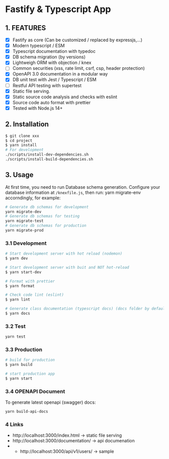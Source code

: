 # Fastify & Typescript App

## 1. FEATURES

* [X] Fastify as core (Can be customized / replaced by expressjs,...)
* [X] Modern typescript / ESM
* [X] Typescript documentation with typedoc
* [X] DB schema migration (by versions)
* [X] Lightweigh ORM with objection / knex
* [ ] Common securities (xss, rate limit, csrf, csp, header protection)
* [X] OpenAPI 3.0 documentation in a modular way
* [X] DB unit test with Jest / Typescript / ESM
* [ ] Restful API testing with supertest
* [X] Static file serving.
* [X] Static source code analysis and checks with eslint
* [X] Source code auto format with prettier
* [X] Tested with Node.js 14+

## 2. Installation

```bash
$ git clone xxx
$ cd project
$ yarn install
# For development
./scripts/install-dev-dependencies.sh
./scripts/install-build-dependencies.sh
```

## 3. Usage

At first time, you need to run Database schema generation. Configure your database information at <code><rootDir>/knexfile.js</code>, then run: yarn migrate-env accorndingly, for example:

```bash
# Generate db schemas for development
yarn migrate-dev
# Generate db schemas for testing
yarn migrate-test
# Generate db schemas for production
yarn migrate-prod
```

### 3.1 Development

```bash
# Start development server with hot reload (nodemon)
$ yarn dev

# Start development server with buit and NOT hot-reload
$ yarn start-dev

# Format with prettier
$ yarn format

# Check code lint (eslint)
$ yarn lint

# Generate class documentation (typescript docs) (docs folder by default) : currently NOK with ESM
$ yarn docs
```

### 3.2 Test

```bash
yarn test
```

### 3.3 Production

```bash
# build for production
$ yarn build

# start production app
$ yarn start
```

### 3.4 OPENAPI Document

To generate latest openapi (swagger) docs:

```bash
yarn build-api-docs
```

### 4 Links

* http://localhost:3000/index.html -> static file serving
* http://localhost:3000/documentation/ -> api documenation
* * http://localhost:3000/api/v1/users/ -> sample
